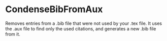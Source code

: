 # CondenseBibFromAux
Removes entries from a .bib file that were not used by your .tex file. It uses the .aux file to find only the used citations, and generates a new .bib file from it.
